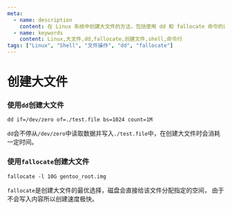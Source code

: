 ```yaml
---
meta:
  - name: description
    content: 在 Linux 系统中创建大文件的方法，包括使用 dd 和 fallocate 命令的详细说明和示例
  - name: keywords
    content: Linux,大文件,dd,fallocate,创建文件,shell,命令行
tags: ["Linux", "Shell", "文件操作", "dd", "fallocate"]
---
```


# 创建大文件



### 使用`dd`创建大文件

```shell
dd if=/dev/zero of=./test.file bs=1024 count=1M
```

`dd`会不停从`/dev/zero`中读取数据并写入`./test.file`中，在创建大文件时会消耗一定时间。

### 使用`fallocate`创建大文件

```shell
fallocate -l 10G gentoo_root.img
```


`fallocate`是创建大文件的最优选择，磁盘会直接给该文件分配指定的空间，
由于不会写入内容所以创建速度极快。

